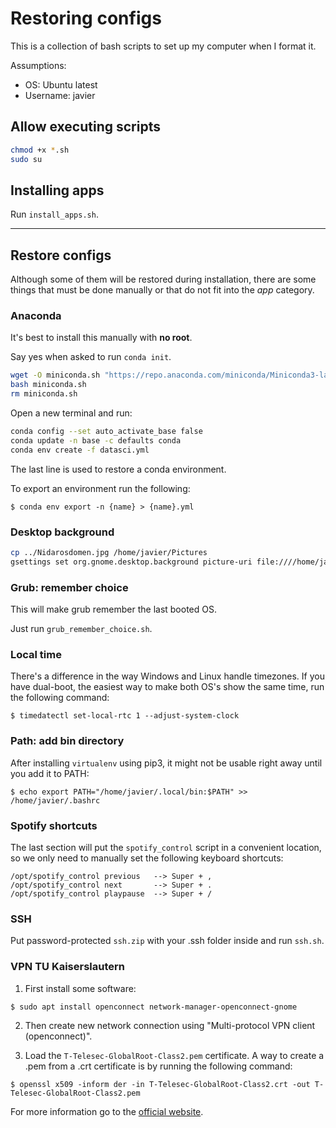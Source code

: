 # Restoring configs

This is a collection of bash scripts to set up my computer when I format it.

Assumptions:
- OS: Ubuntu latest
- Username: javier

## Allow executing scripts

```sh
chmod +x *.sh
sudo su
```
## Installing apps

Run `install_apps.sh`.

------------------------

## Restore configs

Although some of them will be restored during installation, there are some things that must be done manually or that do not fit into the _app_ category.

### Anaconda

It's best to install this manually with **no root**.

Say yes when asked to run `conda init`.

```sh
wget -O miniconda.sh "https://repo.anaconda.com/miniconda/Miniconda3-latest-Linux-x86_64.sh"
bash miniconda.sh
rm miniconda.sh
```

Open a new terminal and run:

```sh
conda config --set auto_activate_base false
conda update -n base -c defaults conda
conda env create -f datasci.yml
```

The last line is used to restore a conda environment.

To export an environment run the following:

    $ conda env export -n {name} > {name}.yml

### Desktop background

```sh
cp ../Nidarosdomen.jpg /home/javier/Pictures
gsettings set org.gnome.desktop.background picture-uri file:////home/javier/Pictures/Nidarosdomen.jpg
```

### Grub: remember choice

This will make grub remember the last booted OS.

Just run `grub_remember_choice.sh`.

### Local time

There's a difference in the way Windows and Linux handle timezones. If you have dual-boot, the easiest way to make both OS's show the same time, run the following command:

`$ timedatectl set-local-rtc 1 --adjust-system-clock`

### Path: add bin directory

After installing `virtualenv` using pip3, it might not be usable right away until you add it to PATH:

`$ echo export PATH="/home/javier/.local/bin:$PATH" >> /home/javier/.bashrc`

### Spotify shortcuts

The last section will put the `spotify_control` script in a convenient location, so we only need to manually set the following keyboard shortcuts:

    /opt/spotify_control previous 	--> Super + ,
    /opt/spotify_control next 	    --> Super + .
    /opt/spotify_control playpause	--> Super + /

### SSH

Put password-protected `ssh.zip` with your .ssh folder inside and run `ssh.sh`.

### VPN TU Kaiserslautern

1. First install some software:

  `$ sudo apt install openconnect network-manager-openconnect-gnome`

2. Then create new network connection using "Multi-protocol VPN client (openconnect)".

3. Load the `T-Telesec-GlobalRoot-Class2.pem` certificate. A way to create a .pem from a .crt certificate is by running the following command:

  `$ openssl x509 -inform der -in T-Telesec-GlobalRoot-Class2.crt -out T-Telesec-GlobalRoot-Class2.pem`

For more information go to the [official website](https://www.rhrk.uni-kl.de/vpn/einrichtung/linux/#c9210).
